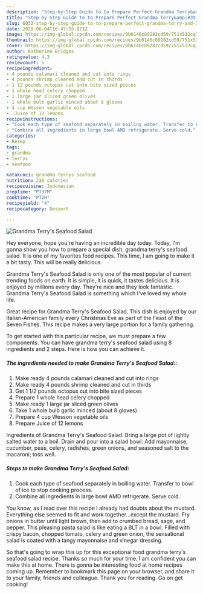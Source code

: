 ```yaml
---
description: "Step-by-Step Guide to to Prepare Perfect Grandma Terry&amp;#39;s Seafood Salad"
title: "Step-by-Step Guide to to Prepare Perfect Grandma Terry&amp;#39;s Seafood Salad"
slug: 6032-step-by-step-guide-to-to-prepare-perfect-grandma-terry-and-39-s-seafood-salad
date: 2020-06-04T16:47:55.971Z
image: https://img-global.cpcdn.com/recipes/9b6146c89282cd59/751x532cq70/grandma-terrys-seafood-salad-recipe-main-photo.jpg
thumbnail: https://img-global.cpcdn.com/recipes/9b6146c89282cd59/751x532cq70/grandma-terrys-seafood-salad-recipe-main-photo.jpg
cover: https://img-global.cpcdn.com/recipes/9b6146c89282cd59/751x532cq70/grandma-terrys-seafood-salad-recipe-main-photo.jpg
author: Katherine Bridges
ratingvalue: 4.3
reviewcount: 5
recipeingredient:
- 4 pounds calamari cleaned and cut into rings
- 4 pounds shrimp cleaned and cut in thirds
- 1 12 pounds octopus cut into bite sized pieces
- 1 whole head celery chopped
- 1 large jar sliced green olives
- 1 whole bulb garlic minced about 8 gloves
- 4 cup Wesson vegetable oils
-  Juice of 12 lemons
recipeinstructions:
- "Cook each type of seafood separately in boiling water. Transfer to bowl of ice to stop cooking process."
- "Combine all ingredients in large bowl AMD refrigerate. Serve cold."
categories:
- Resep
tags:
- grandma
- terrys
- seafood

katakunci: grandma terrys seafood
nutrition: 238 calories
recipecuisine: Indonesian
preptime: "PT37M"
cooktime: "PT2H"
recipeyield: "4"
recipecategory: Dessert

---
```



![Grandma Terry&#39;s Seafood Salad](https://img-global.cpcdn.com/recipes/9b6146c89282cd59/751x532cq70/grandma-terrys-seafood-salad-recipe-main-photo.jpg)

Hey everyone, hope you're having an incredible day today. Today, I'm gonna show you how to prepare a special dish, grandma terry&#39;s seafood salad. It is one of my favorites food recipes. This time, I am going to make it a bit tasty. This will be really delicious.

Grandma Terry&#39;s Seafood Salad is only one of the most popular of current trending foods on earth. It is simple, it is quick, it tastes delicious. It is enjoyed by millions every day. They're nice and they look fantastic. Grandma Terry&#39;s Seafood Salad is something which I've loved my whole life.

Great recipe for Grandma Terry&#39;s Seafood Salad. This dish is enjoyed by our Italian-American family every Christmas Eve as part of the Feast of the Seven Fishes. This recipe makes a very large portion for a family gathering.


To get started with this particular recipe, we must prepare a few components. You can have grandma terry&#39;s seafood salad using 8 ingredients and 2 steps. Here is how you can achieve it.

##### The ingredients needed to make Grandma Terry&#39;s Seafood Salad::

1. Make ready 4 pounds calamari cleaned and cut into rings
1. Make ready 4 pounds shrimp cleaned and cut in thirds
1. Get 1 1/2 pounds octopus cut into bite sized pieces
1. Prepare 1 whole head celery chopped
1. Make ready 1 large jar sliced green olives
1. Take 1 whole bulb garlic minced (about 8 gloves)
1. Prepare 4 cup Wesson vegetable oils
1. Prepare  Juice of 12 lemons


Ingredients of Grandma Terry&#39;s Seafood Salad. Bring a large pot of lightly salted water to a boil. Drain and pour into a salad bowl. Add mayonnaise, cucumber, peas, celery, radishes, green onions, and seasoned salt to the macaroni; toss well. 

##### Steps to make Grandma Terry&#39;s Seafood Salad:

1. Cook each type of seafood separately in boiling water. Transfer to bowl of ice to stop cooking process.
1. Combine all ingredients in large bowl AMD refrigerate. Serve cold.


You know, as I read over this recipe I already had doubts about the mustard. Everything else seemed to fit and work together…except the mustard. Fry onions in butter until light brown, then add to crumbed bread, sage, and pepper. This pleasing pasta salad is like eating a BLT in a bowl. Filled with crispy bacon, chopped tomato, celery and green onion, the sensational salad is coated with a tangy mayonnaise and vinegar dressing. 

So that's going to wrap this up for this exceptional food grandma terry&#39;s seafood salad recipe. Thanks so much for your time. I am confident you can make this at home. There is gonna be interesting food at home recipes coming up. Remember to bookmark this page on your browser, and share it to your family, friends and colleague. Thank you for reading. Go on get cooking!
